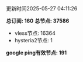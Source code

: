 更新时间2025-05-27 04:11:26

**总订阅: 160**
**总节点: 37586**
- vless节点: 16364
- hysteria2节点: 1

**google ping有效节点: 191**
